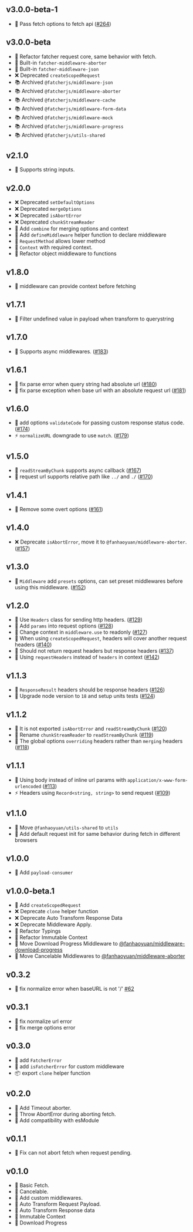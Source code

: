 ## v3.0.0-beta-1

-   🐛 Pass fetch options to fetch api ([#264](https://github.com/fanhaoyuan/fatcher/pull/264))

## v3.0.0-beta

-   🔧 Refactor fatcher request core, same behavior with fetch.
-   🚀 Built-in `fatcher-middleware-aborter`
-   🚀 Built-in `fatcher-middleware-json`
-   ❌ Deprecated `createScopedRequest`
-   📚 Archived `@fatcherjs/middleware-json`
-   📚 Archived `@fatcherjs/middleware-aborter`
-   📚 Archived `@fatcherjs/middleware-cache`
-   📚 Archived `@fatcherjs/middleware-form-data`
-   📚 Archived `@fatcherjs/middleware-mock`
-   📚 Archived `@fatcherjs/middleware-progress`
-   📚 Archived `@fatcherjs/utils-shared`

## v2.1.0

-   🚀 Supports string inputs.

## v2.0.0

-   ❌ Deprecated `setDefaultOptions`
-   ❌ Deprecated `mergeOptions`
-   ❌ Deprecated `isAbortError`
-   ❌ Deprecated `chunkStreamReader`
-   🚀 Add `combine` for merging options and context
-   🚀 Add `defineMiddleware` helper function to declare middleware
-   🚀 `RequestMethod` allows lower method
-   🚀 `Context` with required context.
-   🔧 Refactor object middleware to functions

## v1.8.0

-   🚀 middleware can provide context before fetching

## v1.7.1

-   🐛 Filter undefined value in payload when transform to querystring

## v1.7.0

-   🚀 Supports async middlewares. ([#183](https://github.com/fanhaoyuan/fatcher/pull/183))

## v1.6.1

-   🐛 fix parse error when query string had absolute url ([#180](https://github.com/fanhaoyuan/fatcher/pull/180))
-   🐛 fix parse exception when base url with an absolute request url ([#181](https://github.com/fanhaoyuan/fatcher/pull/181))

## v1.6.0

-   🚀 add options `validateCode` for passing custom response status code. ([#174](https://github.com/fanhaoyuan/fatcher/pull/174))
-   ⚡️ `normalizeURL` downgrade to use `match`. ([#179](https://github.com/fanhaoyuan/fatcher/pull/179))

## v1.5.0

-   🚀 `readStreamByChunk` supports async callback ([#167](https://github.com/fanhaoyuan/fatcher/pull/167))
-   🚀 request url supports relative path like `../` and `./` ([#170](https://github.com/fanhaoyuan/fatcher/pull/170))

## v1.4.1

-   🔧 Remove some overt options ([#161](https://github.com/fanhaoyuan/fatcher/pull/161))

## v1.4.0

-   ❌ Deprecate `isAbortError`, move it to `@fanhaoyuan/middleware-aborter`. ([#157](https://github.com/fanhaoyuan/fatcher/pull/157))

## v1.3.0

-   🚀 `Middleware` add `presets` options, can set preset middlewares before using this middleware. ([#152](https://github.com/fanhaoyuan/fatcher/pull/152))

## v1.2.0

-   🚀 Use `Headers` class for sending http headers. ([#129](https://github.com/fanhaoyuan/fatcher/pull/129))
-   🚀 Add `params` into request options ([#128](https://github.com/fanhaoyuan/fatcher/pull/128))
-   🚀 Change context in `middleware.use` to readonly ([#127](https://github.com/fanhaoyuan/fatcher/pull/127))
-   🐛 When using `createScopedRequest`, headers will cover another request headers ([#140](https://github.com/fanhaoyuan/fatcher/pull/140))
-   🐛 Should not return request headers but response headers ([#137](https://github.com/fanhaoyuan/fatcher/pull/137))
-   🔧 Using `requestHeaders` instead of `headers` in context ([#142](https://github.com/fanhaoyuan/fatcher/pull/142))

## v1.1.3

-   🐛 `ResponseResult` headers should be response headers ([#126](https://github.com/fanhaoyuan/fatcher/pull/126))
-   🧪 Upgrade node version to `18` and setup units tests ([#124](https://github.com/fanhaoyuan/fatcher/pull/124))

## v1.1.2

-   🐛 It is not exported `isAbortError` and `readStreamByChunk` ([#120](https://github.com/fanhaoyuan/fatcher/pull/120))
-   🔧 Rename `chunkStreamReader` to `readStreamByChunk` ([#119](https://github.com/fanhaoyuan/fatcher/pull/119))
-   🐛 The global options `overriding` headers rather than `merging` headers ([#118](https://github.com/fanhaoyuan/fatcher/pull/118))

## v1.1.1

-   🐛 Using body instead of inline url params with `application/x-www-form-urlencoded` ([#113](https://github.com/fanhaoyuan/fatcher/pull/113))
-   ⚡️ Headers using `Record<string, string>` to send request ([#109](https://github.com/fanhaoyuan/fatcher/pull/109))

## v1.1.0

-   🔧 Move `@fanhaoyuan/utils-shared` to `utils`
-   🚀 Add default request init for same behavior during fetch in different browsers

## v1.0.0

-   🚀 Add `payload-consumer`

## v1.0.0-beta.1

-   🚀 Add `createScopedRequest`
-   ❌ Deprecate `clone` helper function
-   ❌ Deprecate Auto Transform Response Data
-   ❌ Deprecate Middleware Apply.
-   🔧 Refactor Typings
-   🔧 Refactor Immutable Context
-   🔧 Move Download Progress Middleware to [@fanhaoyuan/middleware-download-progress](https://github.com/fanhaoyuan/middlewares/tree/master/packages/download-progress)
-   🔧 Move Cancelable Middlewares to [@fanhaoyuan/middleware-aborter](https://github.com/fanhaoyuan/middlewares/tree/master/packages/aborter)

## v0.3.2

-   🐛 fix normalize error when baseURL is not '/' [#62](https://github.com/fanhaoyuan/fatcher/pull/62)

## v0.3.1

-   🐛 fix normalize url error
-   🐛 fix merge options error

## v0.3.0

-   🚀 add `FatcherError`
-   🚀 add `isFatcherError` for custom middleware
-   📦 export `clone` helper function

## v0.2.0

-   🚀 Add Timeout aborter.
-   🚀 Throw AbortError during aborting fetch.
-   🔧 Add compatibility with esModule

## v0.1.1

-   🐞 Fix can not abort fetch when request pending.

## v0.1.0

-   🚀 Basic Fetch.
-   🚀 Cancelable.
-   🚀 Add custom middlewares.
-   🚀 Auto Transform Request Payload.
-   🚀 Auto Transform Response data
-   🚀 Immutable Context
-   🚀 Download Progress
